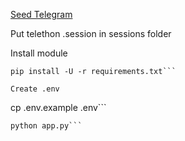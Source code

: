 [Seed Telegram](t.me/seed_coin_bot/app?startapp=1190101871)

Put telethon .session in sessions folder

Install module
```
pip install -U -r requirements.txt```

Create .env
```
cp .env.example .env```

```
python app.py```